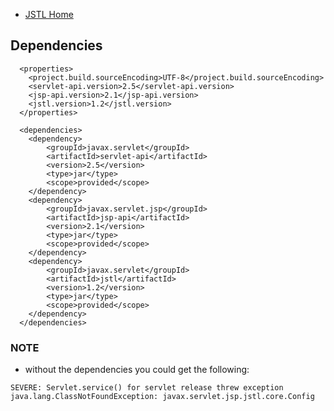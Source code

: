   * [JSTL Home](http://www.oracle.com/technetwork/java/index-jsp-135995.html)

## Dependencies ##
```
  <properties>
    <project.build.sourceEncoding>UTF-8</project.build.sourceEncoding>
    <servlet-api.version>2.5</servlet-api.version>
    <jsp-api.version>2.1</jsp-api.version>
    <jstl.version>1.2</jstl.version>
  </properties>

  <dependencies>
  	<dependency>
  		<groupId>javax.servlet</groupId>
  		<artifactId>servlet-api</artifactId>
  		<version>2.5</version>
  		<type>jar</type>
  		<scope>provided</scope>
  	</dependency>
  	<dependency>
  		<groupId>javax.servlet.jsp</groupId>
  		<artifactId>jsp-api</artifactId>
  		<version>2.1</version>
  		<type>jar</type>
  		<scope>provided</scope>
  	</dependency>
  	<dependency>
  		<groupId>javax.servlet</groupId>
  		<artifactId>jstl</artifactId>
  		<version>1.2</version>
  		<type>jar</type>
  		<scope>provided</scope>
  	</dependency>
  </dependencies>

```
### NOTE ###
  * without the dependencies you could get the following:
```
SEVERE: Servlet.service() for servlet release threw exception
java.lang.ClassNotFoundException: javax.servlet.jsp.jstl.core.Config
```